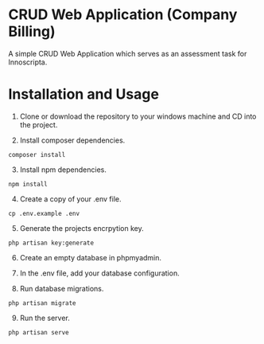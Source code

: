 # CRUD Web Application (Company Billing)
A simple CRUD Web Application which serves as an assessment task for Innoscripta.

# Installation and Usage

1. Clone or download the repository to your windows machine and CD into the project.

2. Install composer dependencies.
```
composer install
```

3. Install npm dependencies.
```
npm install
```

4. Create a copy of your .env file.
```
cp .env.example .env
```

5. Generate the projects encrpytion key.
```
php artisan key:generate
```

6. Create an empty database in phpmyadmin.

7. In the .env file, add your database configuration.

8. Run database migrations.
```
php artisan migrate
```

9. Run the server.
```
php artisan serve
```
